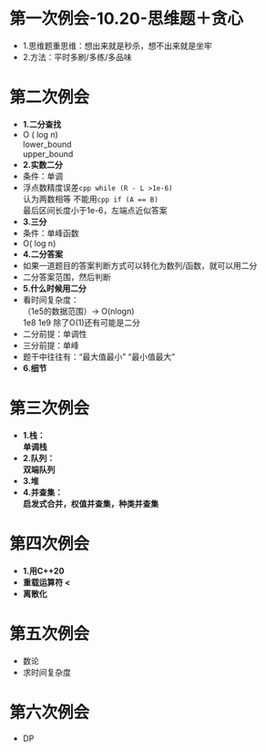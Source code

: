 # 第一次例会-10.20-思维题＋贪心
- 1.思维题重思维：想出来就是秒杀，想不出来就是坐牢
- 2.方法：平时多刷/多练/多品味
# 第二次例会
- **1.二分查找**
- O ( log n)
<br> lower_bound
<br> upper_bound
- **2.实数二分**
- 条件：单调
- 浮点数精度误差```cpp while (R - L >1e-6)```
<br> 认为两数相等
不能用```cpp if (A == B)```
<br>最后区间长度小于1e-6，左端点近似答案
- **3.三分**
- 条件：单峰函数
- O( log n)
- **4.二分答案**
- 如果一道题目的答案判断方式可以转化为数列/函数，就可以用二分
- 二分答案范围，然后判断
- **5.什么时候用二分**
- 看时间复杂度：
<br>（1e5的数据范围）-> O(nlogn)
<br> 1e8 1e9 除了O(1)还有可能是二分
- 二分前提：单调性
- 三分前提：单峰
- 题干中往往有：“最大值最小” “最小值最大”
- **6.细节**
# 第三次例会
- **1.栈：**
<br>**单调栈**
- **2.队列：**
<br>**双端队列**
- **3.堆**
- **4.并查集：**
<br>**启发式合并，权值并查集，种类并查集**
# 第四次例会
- **1.用C++20**
- **重载运算符 <**
- **离散化**
# 第五次例会
- 数论
- 求时间复杂度
# 第六次例会
- DP
